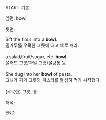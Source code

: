 START
기본

앞면:
bowl


뒷면:
<div>Sift the flour into a <strong>bowl</strong>. </div><div><div>밀가루를 우묵한 그릇에 대고 체로 쳐라.</div></div><div><br></div><div><div>a salad/fruit/sugar, etc. <strong>bowl</strong> </div><div><div>샐러드 그릇/과일 그릇/설탕통 등</div></div></div><div><br></div><div><div>She dug into her <strong>bowl</strong> of pasta. </div><div><div>그녀가 자기 그릇의 파스타를 열심히 먹기 시작했다.</div></div></div><div><br></div><div><span>(우묵한) 그릇, 통</span><br></div>


해석:
<!--ID: 1746614453531-->
END